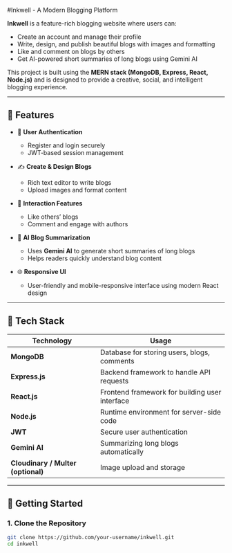#Inkwell - A Modern Blogging Platform

**Inkwell** is a feature-rich blogging website where users can:
- Create an account and manage their profile
- Write, design, and publish beautiful blogs with images and formatting
- Like and comment on blogs by others
- Get AI-powered short summaries of long blogs using Gemini AI

This project is built using the **MERN stack (MongoDB, Express, React, Node.js)** and is designed to provide a creative, social, and intelligent blogging experience.

---

## 🌟 Features

- 📝 **User Authentication**
  - Register and login securely
  - JWT-based session management

- ✍️ **Create & Design Blogs**
  - Rich text editor to write blogs
  - Upload images and format content

- 💬 **Interaction Features**
  - Like others’ blogs
  - Comment and engage with authors

- 🤖 **AI Blog Summarization**
  - Uses **Gemini AI** to generate short summaries of long blogs
  - Helps readers quickly understand blog content

- 🌐 **Responsive UI**
  - User-friendly and mobile-responsive interface using modern React design

---

## 🧰 Tech Stack

| Technology | Usage |
|------------|-------|
| **MongoDB** | Database for storing users, blogs, comments |
| **Express.js** | Backend framework to handle API requests |
| **React.js** | Frontend framework for building user interface |
| **Node.js** | Runtime environment for server-side code |
| **JWT** | Secure user authentication |
| **Gemini AI** | Summarizing long blogs automatically |
| **Cloudinary / Multer (optional)** | Image upload and storage |

---

## 🚀 Getting Started

### 1. Clone the Repository

```bash
git clone https://github.com/your-username/inkwell.git
cd inkwell
